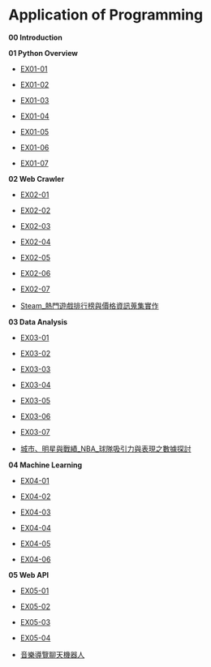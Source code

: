 # Application of Programming

**00 Introduction**

**01 Python Overview**

- [EX01-01](EX01_01_加法器.ipynb)

- [EX01-02](EX01_02_BMI計算.ipynb)

- [EX01-03](EX01_03_Rock_Paper_Scissors.ipynb)

- [EX01-04](EX01_04_終極密碼.ipynb)

- [EX01-05](EX01_05_Caesar_Cipher_Encode_and_decode.ipynb)

- [EX01-06](EX01_06簡易購物車.ipynb)

- [EX01-07](EX01_07美食資訊查詢.ipynb)

**02 Web Crawler**

- [EX02-01](EX02_01MyChatbot.ipynb)

- [EX02-02](EX02_02高雄紅橘線捷運車站位置查詢.ipynb)

- [EX02-03](EX02_03Yahoo新聞儲存Google試算表.ipynb)

- [EX02-04](EX02_04Download_Pokemon_Images.ipynb)

- [EX02-05](EX02_05PTT_Gossiping.ipynb)

- [EX02-06](EX02_06開眼電影.ipynb)

- [EX02-07](EX02_07KKDay.ipynb)

- [Steam_熱門遊戲排行榜與價格資訊蒐集實作](Steam_熱門遊戲排行榜與價格資訊蒐集實作.ipynb)

**03 Data Analysis**

- [EX03-01](EX03_01公司薪資概況Ⅰ.ipynb)

- [EX03-02](EX03_02公司薪資概況Ⅱ.ipynb)

- [EX03-03](EX03_03空氣品質指標(AQI).ipynb)

- [EX03-04](EX03_04薪情平台.ipynb)

- [EX03-05](EX03_05台灣股票市場個股每日成交資訊.ipynb)

- [EX03-06](EX03_06出生人口數.ipynb)

- [EX03-07](EX03_07Tips.ipynb)

- [城市、明星與戰績_NBA_球隊吸引力與表現之數據探討](城市、明星與戰績_NBA_球隊吸引力與表現之數據探討.ipynb)

**04 Machine Learning**

- [EX04-01](EX04_01汽車車型數值資料轉換.ipynb)

- [EX04-02](EX04_02_客戶基本資料編碼.ipynb)

- [EX04-03](EX04_03_客戶分群.ipynb)

- [EX04-04](EX04_04_加州房價.ipynb)

- [EX04-05](EX04_05_辨識鳶尾花.ipynb)

- [EX04-06](EX04_06_ET_Today_新聞標題分類.ipynb)

**05 Web API**

- [EX05-01](EX05_01EchoBot.ipynb)

- [EX05-02](EX05_02Ask_Gemini.ipynb)

- [EX05-03](EX05_03Reply_Multi_type_Messages.ipynb)

- [EX05-04](EX05_04_Reply_Template_Messages.ipynb)

- [音樂導覽聊天機器人](音樂導覽聊天機器人.ipynb)
